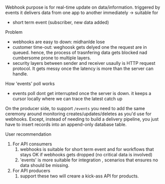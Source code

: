 

Webhook purpose is for real-time update on data/information. triggered by events
it delivers data from one app to another immediately 
-> suitable for
- short term event (subscriber, new data added)

Problem
- webhooks are easy to down: midhanlde lose
- customer time-out: weghoosk gets delyed one the request are in queued. hence, the process of trasnfering data gets blocked nad cumbersome prone to multiple layers.
- security layers between sender and receiver usaully is HTTP request protocol. It gets messy once the latency is more than the server can handle. 

How 'events' poll works
- events poll dont get interrupted once the server is down. it keeps a cursor locally where we can trace the latest catch up

On the producer side, to support `/events` you need to add the same ceremony around monitoring creates/updates/deletes as you'd use for webhooks. Except, instead of needing to build a delivery pipeline, you just have to insert records into an append-only database table.

User recommendation
1. For API consumers
	1. webhooks is suitable for short term event and for workflows that stays OK if webhooks gets dropped (no critical data is involved)
	2. 'events' is more suitable for integration , scenarios that ensures no data should be missing. 
2. For API producers
	1. support these two will creare a kick-ass API for products. 